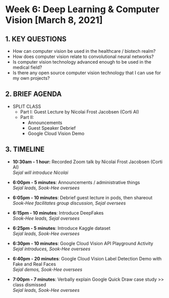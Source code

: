 # Week 6: Deep Learning & Computer Vision [March 8, 2021]

## 1. KEY QUESTIONS
   - How can computer vision be used in the healthcare / biotech realm?
   - How does computer vision relate to convolutional neural networks?
   - Is computer vision technology advanced enough to be used in the medical field?
   - Is there any open source computer vision technology that I can use for my own projects?

## 2. BRIEF AGENDA

   - SPLIT CLASS
     - Part I: Guest Lecture by Nicolai Frost Jacobsen (Corti AI)
     - Part II:
       - Announcements
       - Guest Speaker Debrief
       - Google Cloud Vision Demo

## 3. TIMELINE

   - **10:30am - 1 hour:** Recorded Zoom talk by Nicolai Frost Jacobsen (Corti AI)  
        *Sejal will introduce Nicolai*

   - **6:00pm - 5 minutes**: Announcements / administrative things  
        *Sejal leads, Sook-Hee oversees*

   - **6:05pm - 10 minutes**: Debrief guest lecture in pods, then shareout
        *Sook-Hee facilitates group discussion, Sejal oversees*

   - **6:15pm - 10 minutes**: Introduce DeepFakes  
        *Sook-Hee leads, Sejal oversees*  

   - **6:25pm - 5 minutes**: Introduce Kaggle dataset  
        *Sejal leads, Sook-Hee oversees*  

   - **6:30pm - 10 minutes**: Google Cloud Vision API Playground Activity  
        *Sejal introduces, Sook-Hee oversees*

   - **6:40pm - 20 minutes**: Google Cloud Vision Label Detection Demo with Fake and Real Faces  
        *Sejal demos, Sook-Hee oversees*

   - **7:00pm - 7 minutes**: Verbally explain Google Quick Draw case study >> class dismissed  
        *Sejal leads, Sook-Hee oversees*
